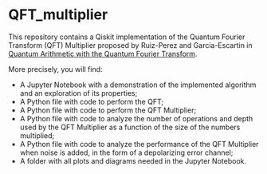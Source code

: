 # QFT_multiplier

This repository contains a Qiskit implementation of the Quantum Fourier Transform (QFT) Multiplier proposed by Ruiz-Perez and Garcia-Escartin in [Quantum Arithmetic with the Quantum Fourier Transform](https://arxiv.org/pdf/1411.5949.pdf).

More precisely, you will find:

- A Jupyter Notebook with a demonstration of the implemented algorithm and an exploration of its properties;
- A Python file with code to perform the QFT;
- A Python file with code to perform the QFT  Multiplier;
- A Python file with code to analyze the number of operations and depth used by the QFT Multiplier as a function of the size of the numbers multiplied;
- A Python file with code to analyze the performance of the QFT Multiplier when noise is added, in the form of a depolarizing error channel;
- A folder with all plots and diagrams needed in the Jupyter Notebook.

